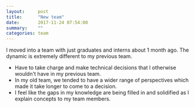 ```yaml
---
layout:     post
title:      "New team"
date:       2017-11-24 07:54:00
summary:    "" 
categories: team
---
```


I moved into a team with just graduates and interns about 1 month ago. The dynamic is extremely different to my previous team.  

* Have to take charge and make technical decisions that I otherwise wouldn't have in my previous team.
* In my old team, we tended to have a wider range of perspectives which made it take longer to come to a decision.
* I feel like the gaps in my knowledge are being filled in and solidified as I explain concepts to my team members.